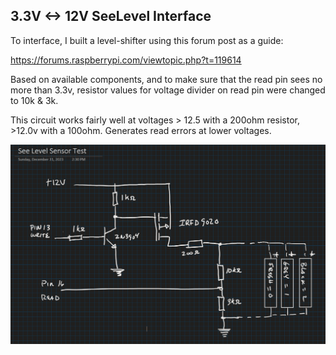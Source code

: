 ## 3.3V <-> 12V SeeLevel Interface

To interface, I built a level-shifter using this forum post as a guide:

https://forums.raspberrypi.com/viewtopic.php?t=119614

Based on available components, and to make sure that the read pin sees no more than 3.3v, resistor values for voltage divider on read pin were changed to 10k & 3k.

This circuit works fairly well at voltages > 12.5 with a 200ohm resistor, >12.0v with a 100ohm. Generates read errors at lower voltages.

![My Image](SeeLevelSensorCircuit.png)
